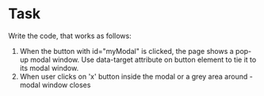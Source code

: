 # Task

Write the code, that works as follows:
1. When the button with id="myModal" is clicked, the page shows a pop-up modal window. Use data-target attribute on button element to tie it to its modal window.
2. When user clicks on 'x' button inside the modal or a grey area around - modal window closes